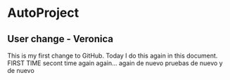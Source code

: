 # AutoProject

## User change - Veronica

This is my first change to GitHub.
Today I do this again in this document.
FIRST TIME
secont time
again
again...
again
de nuevo pruebas
de nuevo y de nuevo
